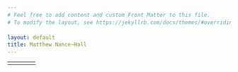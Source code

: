 ```yaml
---
# Feel free to add content and custom Front Matter to this file.
# To modify the layout, see https://jekyllrb.com/docs/themes/#overriding-theme-defaults

layout: default
title: Matthew Nance~Hall
---
```


  <table summary="Address and Photo of Matthew Nance Hall" class=
  "titlematter">
    <tr>
      <td style="padding-right: 4em">
        <!-- <address>
         
        </address> -->
        
        <h1>Matthew Nance</h1>

        <address>
		  <a href="http://onrg.gitlab.io">Oregon Networking Research Group</a><br>
          <a href="http://cs.uoregon.edu">Computer and Information Science</a><br>
          <a href="https://univie.ac.at">University of Oregon</a><br>
		  Deschutes Hall<br>
          1477 E 13th Ave<br>
          Eugene, Oregon<br>
          USA<br>
        </address>

        <address>
          email: mhall@cs.uoregon.edu<br>
          <a href="https://scholar.google.com/citations?hl=en&user=ED-UBG8AAAAJ">Google Scholar</a>,
          <a href="https://dblp.org/pid/270/6076.html">DBLP</a>,
		  <a href="https://orcid.org/0000-0002-0802-2920">ORCID</a>, 
        </address>
      </td>

      <td valign="middle" align="left"><img height="200" width=
      "200" alt="Matthew Nance Hall" src=
      "portait.jpg"></td>
    </tr>
  </table>

  <ul class="navi" title="in-site navigation">
    <li>
      <p><a href="#news">News</a></p>
    </li>

    <li>
      <p><a href="#publications">Publications</a></p>
    </li>

    <!-- <li>
      <p><a href="#diss">Dissertations</a></p>
    </li> -->

    <!-- <li>
      <p><a href="#book">Chapters</a></p>
    </li> -->

     <!-- <li>
      <p><a href="#inthenews">Press</a></p>
    </li> -->

   

    <!--<li>
      <p><a href="#videos">Code</a></p>
    </li>-->

    <!-- <li>
      <p><a href="#talks">Talks</a></p>
    </li> -->

    <!-- <li>
      <p><a href="#misc">TRs</a></p>
    </li> -->

    <!-- <li>
      <p><a href="#teaching">Teaching</a></p>
    </li> -->
	
	<!--<li>
      <p><a href="#students">Students</a></p>
    </li>-->

    <!-- <li>
      <p><a href="#tpc">Community</a></p>
    </li> -->

    <!-- <li>
      <p><a href="#projects">Projects</a></p>
    </li> -->
    


  </ul>


# Matthew Nance~Hall
### PhD Candidate, University of Oregon, Computer and Information Science. Drummer and Networking Person

## About
(This site is currently under construction.) 

I’m a PhD candidate in the Oregon Networking Research Group at the University of Oregon. I work with Prof. Ramakrishnan Durairajan on novel frameworks for reconfigurable optical networks and applications thereof.

## Publications

#### 2021

A Survey of Reconfigurable Optical Networks
Matthew Nance~Hall, Klaus-Tycho Foerster, Stefan Schmid, and Ramakrishnan Durairajan
In Elsevier Optical Switching and Networking (OSN), 41 (2021) 100621.

[PAPER]

#### 2020

Stream Processing for Optical Network Monitoring with
Streaming Telemetry and Video Analytics
Jesse E. Simsarian, Matthew Nance~Hall, Gurudutt Hosangadi, Jurgen Gripp, Wolfgang Van Raemdonck, Jiakai Yu, and Tod Sizer
In Proceedings of 46th European Conference on Optical Communication (ECOC ’20), Brussels, Belgium, December 2020.

[PAPER]

Bridging the Optical-Packet Network Chasm via Secure Enclaves (Extended abstract)
Matthew Nance~Hall and Ramakrishnan Durairajan
In Workshop on Optical Systems Design (OptSys’20)
co-located with ACM SIGCOMM’20, New York, USA, August 2020.

[SLIDES]

Fighting Fire with Light: Tackling Extreme Terabit DDoS Using Programmable Optics
Matthew Nance~Hall, Guyue Liu, Ramakrishnan Durairajan, and Vyas Sekar
In Proceedings of 1st Workshop on Secure and Programmable Network Infrastructure (SPIN’20)
co-located with ACM SIGCOMM’20, New York, USA, August 2020.

[PAPER][SLIDES]

Characteristics of Metro Fiber Deployments in the US
Sathiya Kumaran Mani, Matthew Nance~Hall, Ramakrishnan Durairajan, and Paul Barford
In Proceedings of Network Traffic Measurement and Analysis (TMA’20), Berlin, Germany, June 2020.

[Acceptance rate of 33%]

[PAPER][SLIDES]

#### 2018

A Compressed Sensing Approach to Taming the Internet Measurement Data Deluge (Poster)
Matt Hall, Joel Sommers, and Ramakrishnan Durairajan
In Proceedings of ACM IMC’18, Boston, USA, November 2018.

[POSTER]

vFiber: Virtualizing Unused Optical Fibers (Extended Abstract)
Matt Hall, Vijay Chidambaram, and Ramakrishnan Durairajan
In Proceedings of USENIX NSDI’18, Renton, WA, USA, April 2018.

[POSTER]

#### 2017

High-performance supercomputing on a budget
Matthew Hall, Canyon Robins, Ken Owens, Jacob Nowatzke, Tim Lauck, and Laurel E. Smith.
In Proceedings of Journal of Computing Sciences in Colleges 32, no. 4 (2017): 86-92.

[PAPER]

